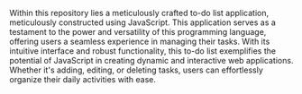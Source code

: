 Within this repository lies a meticulously crafted to-do list application, meticulously constructed using JavaScript. 
This application serves as a testament to the power and versatility of this programming language, offering users a seamless experience in managing their tasks. 
With its intuitive interface and robust functionality, this to-do list exemplifies the potential of JavaScript in creating dynamic and interactive web applications.
Whether it's adding, editing, or deleting tasks, users can effortlessly organize their daily activities with ease.

